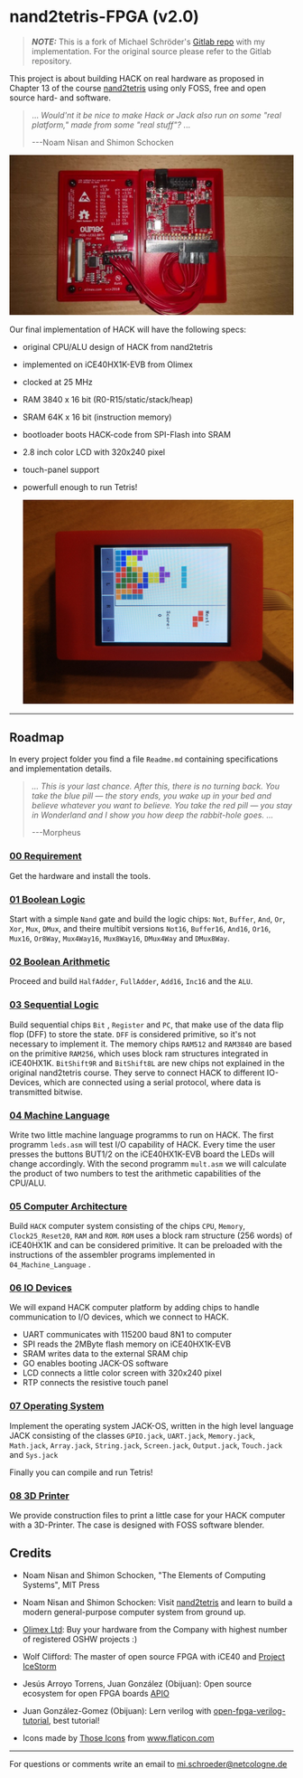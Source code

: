 # nand2tetris-FPGA (v2.0)

> **_NOTE:_** This is a fork of Michael Schröder's [Gitlab repo](https://gitlab.com/x653/nand2tetris-fpga) with my implementation. For the original source please refer to the Gitlab repository.

This project is about building HACK on real hardware as proposed in Chapter 13 of the course [nand2tetris](https://www.nand2tetris.org/) using only FOSS, free and open source hard- and software.

> ... _Would'nt it be nice to make Hack or Jack also run on some "real platform," made from some "real stuff"?_ ...
>
> ---Noam Nisan and Shimon Schocken

 ![](doc/inside.jpg)

Our final implementation of HACK will have the following specs:

* original CPU/ALU design of HACK from nand2tetris

* implemented on iCE40HX1K-EVB from Olimex

* clocked at 25 MHz

* RAM 3840 x 16 bit (R0-R15/static/stack/heap)

* SRAM 64K x 16 bit (instruction memory)

* bootloader boots HACK-code from SPI-Flash into SRAM

* 2.8 inch color LCD with 320x240 pixel

* touch-panel support

* powerfull enough to run Tetris!
  
  ![](doc/tetris2.jpg)

***

## Roadmap

In every project folder you find a file `Readme.md` containing specifications and implementation details.

> _... This is your last chance. After this, there is no turning back. You take the blue pill — the story ends, you wake up in your bed and believe whatever you want to believe. You take the red pill — you stay in Wonderland and I show you how deep the rabbit-hole goes. ..._
>
> ---Morpheus

### [00 Requirement](00_Requirement)

Get the hardware and install the tools.

### [01 Boolean Logic](01_Boolean_Logic)

Start with a simple `Nand` gate and build the logic chips: `Not`, `Buffer`, `And`, `Or`, `Xor`, `Mux`, `DMux`, and theire multibit versions `Not16`, `Buffer16`, `And16`, `Or16`, `Mux16`, `Or8Way`, `Mux4Way16`, `Mux8Way16`, `DMux4Way` and `DMux8Way`.

### [02 Boolean Arithmetic](02_Boolean_Arithmetic)

Proceed and build `HalfAdder`, `FullAdder`, `Add16`, `Inc16` and the `ALU`.

### [03 Sequential Logic](03_Sequential_Logic)

Build sequential chips `Bit` , `Register` and `PC`, that make use of the data flip flop (DFF) to store the state. `DFF` is considered primitive, so it's not necessary to implement it. The memory chips `RAM512` and `RAM3840` are based on the primitive `RAM256`, which uses block ram structures integrated in iCE40HX1K. `BitShift9R` and `BitShift8L` are new chips not explained in the original nand2tetris course. They serve to connect HACK to different IO-Devices, which are connected using a serial protocol, where data is transmitted bitwise.

### [04 Machine Language](04_Machine_Language)

Write two little machine language programms to run on HACK. The first programm `leds.asm` will test I/O capability of HACK. Every time the user presses the buttons BUT1/2 on the iCE40HX1K-EVB board  the LEDs will change accordingly. With the second programm `mult.asm` we will calculate the product of two numbers to test the arithmetic capabilities of the CPU/ALU.

### [05 Computer Architecture](05_Computer_Architecture)

Build `HACK` computer system consisting of the chips `CPU`, `Memory`, `Clock25_Reset20`, `RAM` and `ROM`. `ROM` uses a block ram structure (256 words) of iCE40HX1K and can be considered primitive. It can be preloaded with the instructions of the assembler programs implemented in `04_Machine_Language` .

### [06 IO Devices](06_IO_Devices)

We will expand HACK computer platform by adding chips to handle communication to I/O devices, which we connect to HACK.

* UART communicates with 115200 baud 8N1 to computer
* SPI reads the 2MByte flash memory on iCE40HX1K-EVB
* SRAM writes data to the external SRAM chip
* GO enables booting JACK-OS software
* LCD connects a little color screen with 320x240 pixel
* RTP connects the resistive touch panel

### [07 Operating System](07_Operating_System)

Implement the operating system JACK-OS, written in the high level language JACK consisting of the classes `GPIO.jack`, `UART.jack`, `Memory.jack`, `Math.jack`, `Array.jack`, `String.jack`, `Screen.jack`, `Output.jack`, `Touch.jack` and `Sys.jack`

Finally you can compile and run Tetris!

### [08 3D Printer](08_3D_Printer)

We provide construction files to print a little case for your HACK computer with a 3D-Printer. The case is designed with FOSS software blender.

## Credits

* Noam Nisan and Shimon Schocken, "The Elements of Computing Systems", MIT Press

* Noam Nisan and Shimon Schocken: Visit [nand2tetris](https://nand2tetris.org) and learn to build a modern general-purpose computer system from ground up.

* [Olimex Ltd](https://www.olimex.com/): Buy your hardware from the Company with highest number of registered OSHW projects :)

* Wolf Clifford: The master of open source FPGA with iCE40 and  [Project IceStorm](http://www.clifford.at/icestorm/)

* Jesús Arroyo Torrens, Juan González (Obijuan): Open source ecosystem for open FPGA boards [APIO](https://github.com/FPGAwars/apio)

* Juan González-Gomez (Obijuan): Lern verilog with [open-fpga-verilog-tutorial](https://github.com/Obijuan/open-fpga-verilog-tutorial/), best tutorial!

* Icons made by <a href="https://www.flaticon.com/free-icon/cpu_483131?term=cpu&page=3&position=86" title="Those Icons">Those Icons</a> from <a href="https://www.flaticon.com/" title="Flaticon"> www.flaticon.com</a>

---

For questions or comments write an email to
mi.schroeder@netcologne.de
